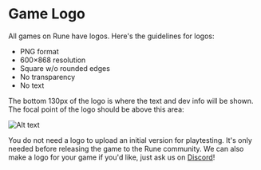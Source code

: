 # Game Logo

All games on Rune have logos. Here's the guidelines for logos:

- PNG format
- 600×868 resolution
- Square w/o rounded edges
- No transparency
- No text

The bottom 130px of the logo is where the text and dev info will be shown. The focal point of the logo should be above this area: 

![Alt text](https://github.com/rune/rune/blob/ff2133919d7a7432686ed2a7df770c0dc201a98b/docs/docs/publishing/LogoExample.png)


You do not need a logo to upload an initial version for playtesting. It's only needed before releasing the game to the Rune community. We can also make a logo for your game if you'd like, just ask us on [Discord](https://discord.gg/rune-devs)!
